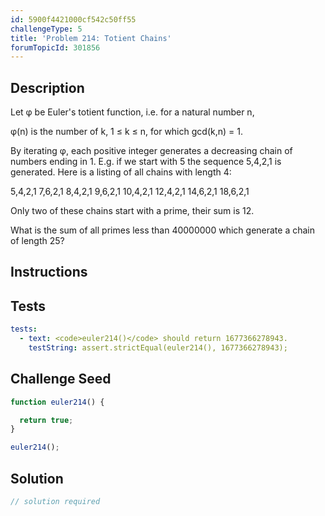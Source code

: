 ```yaml
---
id: 5900f4421000cf542c50ff55
challengeType: 5
title: 'Problem 214: Totient Chains'
forumTopicId: 301856
---
```


## Description

<section id='description'>

Let φ be Euler's totient function, i.e. for a natural number n,

φ(n) is the number of k, 1 ≤ k ≤ n, for which gcd(k,n) = 1.

By iterating φ, each positive integer generates a decreasing chain of numbers ending in 1. E.g. if we start with 5 the sequence 5,4,2,1 is generated. Here is a listing of all chains with length 4:

5,4,2,1 7,6,2,1 8,4,2,1 9,6,2,1 10,4,2,1 12,4,2,1 14,6,2,1 18,6,2,1

Only two of these chains start with a prime, their sum is 12.

What is the sum of all primes less than 40000000 which generate a chain of length 25?

</section>

## Instructions

<section id='instructions'>

</section>

## Tests

<section id='tests'>

```yml
tests:
  - text: <code>euler214()</code> should return 1677366278943.
    testString: assert.strictEqual(euler214(), 1677366278943);

```

</section>

## Challenge Seed

<section id='challengeSeed'>

<div id='js-seed'>

```js
function euler214() {

  return true;
}

euler214();
```

</div>

</section>

## Solution

<section id='solution'>

```js
// solution required
```

</section>

